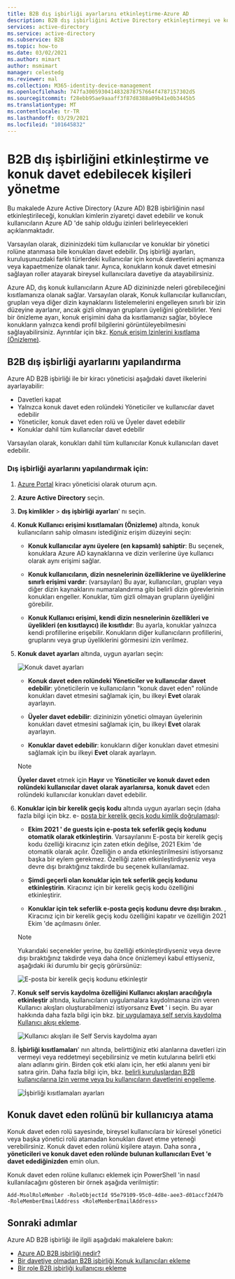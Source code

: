 ```yaml
---
title: B2B dış işbirliği ayarlarını etkinleştirme-Azure AD
description: B2B dış işbirliğini Active Directory etkinleştirmeyi ve konuk kullanıcıları kimlerin davet edebileceğini yönetmeyi öğrenin. Davetleri devretmek için konuk davet eden rolünü kullanın.
services: active-directory
ms.service: active-directory
ms.subservice: B2B
ms.topic: how-to
ms.date: 03/02/2021
ms.author: mimart
author: msmimart
manager: celestedg
ms.reviewer: mal
ms.collection: M365-identity-device-management
ms.openlocfilehash: 747fa3005930414832878757664f4787157302d5
ms.sourcegitcommit: f28ebb95ae9aaaff3f87d8388a09b41e0b3445b5
ms.translationtype: MT
ms.contentlocale: tr-TR
ms.lasthandoff: 03/29/2021
ms.locfileid: "101645832"
---
```

# <a name="enable-b2b-external-collaboration-and-manage-who-can-invite-guests"></a>B2B dış işbirliğini etkinleştirme ve konuk davet edebilecek kişileri yönetme

Bu makalede Azure Active Directory (Azure AD) B2B işbirliğinin nasıl etkinleştirileceği, konukları kimlerin ziyaretçi davet edebilir ve konuk kullanıcıların Azure AD 'de sahip olduğu izinleri belirleyecekleri açıklanmaktadır. 

Varsayılan olarak, dizininizdeki tüm kullanıcılar ve konuklar bir yönetici rolüne atanmasa bile konukları davet edebilir. Dış işbirliği ayarları, kuruluşunuzdaki farklı türlerdeki kullanıcılar için konuk davetlerini açmanıza veya kapaetmenize olanak tanır. Ayrıca, konukların konuk davet etmesini sağlayan roller atayarak bireysel kullanıcılara davetiye da atayabilirsiniz.

Azure AD, dış konuk kullanıcıların Azure AD dizininizde neleri görebileceğini kısıtlamanıza olanak sağlar. Varsayılan olarak, Konuk kullanıcılar kullanıcıları, grupları veya diğer dizin kaynaklarını listelemelerini engelleyen sınırlı bir izin düzeyine ayarlanır, ancak gizli olmayan grupların üyeliğini görebilirler. Yeni bir önizleme ayarı, konuk erişimini daha da kısıtlamanızı sağlar, böylece konukların yalnızca kendi profil bilgilerini görüntüleyebilmesini sağlayabilirsiniz. Ayrıntılar için bkz. [Konuk erişim Izinlerini kısıtlama (Önizleme)](../enterprise-users/users-restrict-guest-permissions.md).

## <a name="configure-b2b-external-collaboration-settings"></a>B2B dış işbirliği ayarlarını yapılandırma

Azure AD B2B işbirliği ile bir kiracı yöneticisi aşağıdaki davet ilkelerini ayarlayabilir:

- Davetleri kapat
- Yalnızca konuk davet eden rolündeki Yöneticiler ve kullanıcılar davet edebilir
- Yöneticiler, konuk davet eden rolü ve Üyeler davet edebilir
- Konuklar dahil tüm kullanıcılar davet edebilir

Varsayılan olarak, konukları dahil tüm kullanıcılar Konuk kullanıcıları davet edebilir.

### <a name="to-configure-external-collaboration-settings"></a>Dış işbirliği ayarlarını yapılandırmak için:

1. [Azure Portal](https://portal.azure.com) kiracı yöneticisi olarak oturum açın.
2. **Azure Active Directory** seçin.
3. **Dış kimlikler**  >  **dış işbirliği ayarları**' nı seçin.

4. **Konuk Kullanıcı erişimi kısıtlamaları (Önizleme)** altında, konuk kullanıcıların sahip olmasını istediğiniz erişim düzeyini seçin:
  
   - **Konuk kullanıcılar aynı üyelere (en kapsamlı) sahiptir**: Bu seçenek, konuklara Azure AD kaynaklarına ve dizin verilerine üye kullanıcı olarak aynı erişimi sağlar.

   - **Konuk kullanıcıların, dizin nesnelerinin özelliklerine ve üyeliklerine sınırlı erişimi vardır**: (varsayılan) Bu ayar, kullanıcıları, grupları veya diğer dizin kaynaklarını numaralandırma gibi belirli dizin görevlerinin konukları engeller. Konuklar, tüm gizli olmayan grupların üyeliğini görebilir.

   - **Konuk Kullanıcı erişimi, kendi dizin nesnelerinin özellikleri ve üyelikleri (en kısıtlayıcı) ile kısıtlıdır**: Bu ayarla, konuklar yalnızca kendi profillerine erişebilir. Konukların diğer kullanıcıların profillerini, gruplarını veya grup üyeliklerini görmesini izin verilmez.


5. **Konuk davet ayarları** altında, uygun ayarları seçin:

    ![Konuk davet ayarları](./media/delegate-invitations/guest-invite-settings.png)

   - **Konuk davet eden rolündeki Yöneticiler ve kullanıcılar davet edebilir**: yöneticilerin ve kullanıcıların "konuk davet eden" rolünde konukları davet etmesini sağlamak için, bu ilkeyi **Evet** olarak ayarlayın.

   - **Üyeler davet edebilir**: dizininizin yönetici olmayan üyelerinin konukları davet etmesini sağlamak için, bu ilkeyi **Evet** olarak ayarlayın.

   - **Konuklar davet edebilir**: konukların diğer konukları davet etmesini sağlamak için bu ilkeyi **Evet** olarak ayarlayın.

   > [!NOTE]
   > **Üyeler davet** etmek için **Hayır** ve **Yöneticiler ve konuk davet eden rolündeki kullanıcılar davet** **olarak ayarlanırsa,** **konuk davet** eden rolündeki kullanıcılar konukları davet edebilir.

6. **Konuklar için bir kerelik geçiş kodu** altında uygun ayarları seçin (daha fazla bilgi için bkz. e- [posta bir kerelik geçiş kodu kimlik doğrulaması](one-time-passcode.md)):

   - **Ekim 2021 ' de guests için e-posta tek seferlik geçiş kodunu otomatik olarak etkinleştirin**. Varsayılanını E-posta bir kerelik geçiş kodu özelliği kiracınız için zaten etkin değilse, 2021 Ekim 'de otomatik olarak açılır. Özelliğin o anda etkinleştirilmesini istiyorsanız başka bir eylem gerekmez. Özelliği zaten etkinleştirdiyseniz veya devre dışı bıraktığınız takdirde bu seçenek kullanılamaz.

   - **Şimdi geçerli olan konuklar için tek seferlik geçiş kodunu etkinleştirin**. Kiracınız için bir kerelik geçiş kodu özelliğini etkinleştirir.

   - **Konuklar için tek seferlik e-posta geçiş kodunu devre dışı bırakın**. , Kiracınız için bir kerelik geçiş kodu özelliğini kapatır ve özelliğin 2021 Ekim 'de açılmasını önler.

   > [!NOTE]
   > Yukarıdaki seçenekler yerine, bu özelliği etkinleştirdiyseniz veya devre dışı bıraktığınız takdirde veya daha önce önizlemeyi kabul ettiyseniz, aşağıdaki iki durumlu bir geçiş görürsünüz:
   >
   >![E-posta bir kerelik geçiş kodunu etkinleştir](media/delegate-invitations/enable-email-otp-opted-in.png)

7. **Konuk self servis kaydolma özelliğini Kullanıcı akışları aracılığıyla etkinleştir** altında, kullanıcıların uygulamalara kaydolmasına izin veren Kullanıcı akışları oluşturabilmenizi istiyorsanız **Evet** ' i seçin. Bu ayar hakkında daha fazla bilgi için bkz. [bir uygulamaya self servis kaydolma Kullanıcı akışı ekleme](self-service-sign-up-user-flow.md).

    ![Kullanıcı akışları ile Self Servis kaydolma ayarı](./media/delegate-invitations/self-service-sign-up-setting.png)

7. **İşbirliği kısıtlamaları**' nın altında, belirttiğiniz etki alanlarına davetleri izin vermeyi veya reddetmeyi seçebilirsiniz ve metin kutularına belirli etki alanı adlarını girin. Birden çok etki alanı için, her etki alanını yeni bir satıra girin. Daha fazla bilgi için, bkz. [belirli kuruluşlardan B2B kullanıcılarına Izin verme veya bu kullanıcıların davetlerini engelleme](allow-deny-list.md).

    ![İşbirliği kısıtlamaları ayarları](./media/delegate-invitations/collaboration-restrictions.png)
## <a name="assign-the-guest-inviter-role-to-a-user"></a>Konuk davet eden rolünü bir kullanıcıya atama

Konuk davet eden rolü sayesinde, bireysel kullanıcılara bir küresel yönetici veya başka yönetici rolü atamadan konukları davet etme yeteneği verebilirsiniz. Konuk davet eden rolünü kişilere atayın. Daha sonra **, yöneticileri ve konuk davet eden rolünde bulunan kullanıcıları Evet 'e davet edediğinizden** emin olun.

Konuk davet eden rolüne kullanıcı eklemek için PowerShell 'in nasıl kullanılacağını gösteren bir örnek aşağıda verilmiştir:

```
Add-MsolRoleMember -RoleObjectId 95e79109-95c0-4d8e-aee3-d01accf2d47b -RoleMemberEmailAddress <RoleMemberEmailAddress>
```

## <a name="next-steps"></a>Sonraki adımlar

Azure AD B2B işbirliği ile ilgili aşağıdaki makalelere bakın:

- [Azure AD B2B işbirliği nedir?](what-is-b2b.md)
- [Bir davetiye olmadan B2B işbirliği Konuk kullanıcıları ekleme](add-user-without-invite.md)
- [Bir role B2B işbirliği kullanıcısı ekleme](add-guest-to-role.md)

